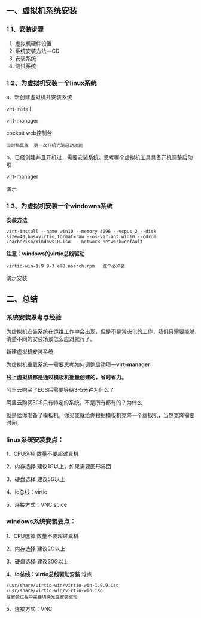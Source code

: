 ## 一、虚拟机系统安装

### 1.1、安装步骤

1. 虚拟机硬件设置
2. 系统安装方法—CD
3. 安装系统
4. 测试系统

### 1.2、为虚拟机安装一个linux系统

 a、新创建虚拟机并安装系统

 virt-install

 virt-manager

 cockpit web控制台

```
同时都具备  第一次开机光驱启动功能
```

 b、已经创建并且开机过，需要安装系统。思考哪个虚拟机工具具备开机调整启动项

 virt-manager



演示

### 1.3、为虚拟机安装一个windowns系统

**安装方法**

```
virt-install --name win10 --memory 4096 --vcpus 2 --disk size=40,bus=virtio,format=raw --os-variant win10 --cdrom /cache/iso/Windows10.iso  --network network=default
```

**注意：windows的virtio总线驱动**

```
virtio-win-1.9.9-3.el8.noarch.rpm   这个必须装
```

演示安装

## 二、总结

### **系统安装思考与经验**

为虚拟机安装系统在运维工作中会出现，但是不是常态化的工作，我们只需要能够清楚不同的安装场景怎么应对就行了。

 新建虚拟机安装系统

 为虚拟机重载系统—需要思考如何调整启动项—**virt-manager**

**线上虚拟机都是通过模板机批量创建的，省时省力。**

 阿里云购买了ECS后需要等待3-5分钟为什么？

 阿里云购买ECS只有特定的系统，不是所有都有的？为什么

就是给你准备了模板机，你买我就给你根据模板机克隆一个虚拟机，当然克隆需要时间。

### linux系统安装要点：

 1、CPU选择 数量不要超过真机

 2、内存选择 建议1G以上，如果需要图形界面

 3、硬盘选择 建议5G以上

 4、io总线：virtio

 5、连接方式：VNC spice

### windows系统安装要点：

 1、CPU选择 数量不要超过真机

 2、内存选择 建议2G以上

 3、硬盘选择 建议30G以上

 4、**io总线：virtio总线驱动安装** 难点

```
/usr/share/virtio-win/virtio-win-1.9.9.iso
/usr/share/virtio-win/virtio-win.iso
在安装过程中需要切换光盘安装驱动
```

 5、连接方式：VNC